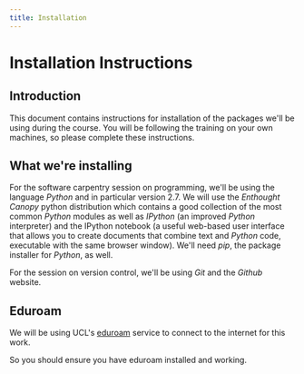 ```yaml
---
title: Installation
---
```


Installation Instructions
=========================

Introduction
------------

This document contains instructions for installation of the packages we'll be using during the
course. You will be following the training on
your own machines, so please complete these instructions.

What we're installing
---------------------

For the software carpentry session on programming, we'll be using the language *Python* and in
particular version 2.7. We will use the *Enthought Canopy* python distribution which contains a good
collection of the most common *Python* modules as well as *IPython* (an improved *Python*
interpreter) and the IPython notebook (a useful web-based user interface that allows you to create
documents that combine text and *Python* code, executable with the same browser window).  We'll need
*pip*, the package installer for *Python*, as well.

For the session on version control, we'll be using *Git* and the *Github* website.

Eduroam
-------

We will be using UCL's [eduroam](http://www.ucl.ac.uk/isd/staff/wireless/eduroam) service to connect
to the internet for this work.

So you should ensure you have eduroam installed and working.

